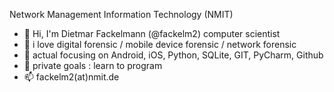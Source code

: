 <!--
**fackelm2/fackelm2** is a ✨ _special_ ✨ repository because its `README.md` (this file) appears on your GitHub profile.

Here are some ideas to get you started:

- 🔭 I’m currently working on ...
- 🌱 I’m currently learning ...
- 👯 I’m looking to collaborate on ...
- 🤔 I’m looking for help with ...
- 💬 Ask me about ...
- 📫 How to reach me: ...
- 😄 Pronouns: ...
- ⚡ Fun fact: ...
-->

Network Management Information Technology (NMIT)
- 👋 Hi, I'm Dietmar Fackelmann (@fackelm2) computer scientist
- 💞️ i love digital forensic / mobile device forensic / network forensic
- 👀 actual focusing on Android, iOS, Python, SQLite, GIT, PyCharm, Github
- 🌱 private goals : learn to program
- 📫 fackelm2(at)nmit.de
